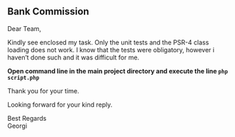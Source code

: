 ## Bank Commission

Dear Team,

Kindly see enclosed my task. Only the unit tests and the PSR-4 class loading does not work. 
I know that the tests were obligatory,
however i haven’t done such and it was difficult for me.

**Open command line in the main project directory and execute the line `php script.php`**

Thank you for your time.
  
Looking forward for your kind reply.
  
Best Regards  
Georgi
